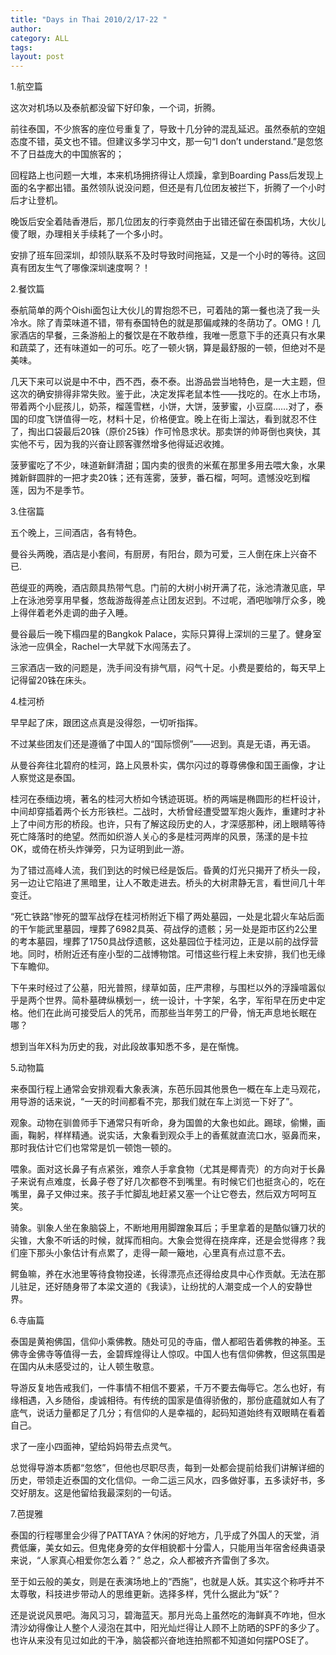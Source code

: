 ```yaml
---
title: "Days in Thai 2010/2/17-22 "
author:
category: ALL
tags: 
layout: post
---
```

1.航空篇

这次对机场以及泰航都没留下好印象，一个词，折腾。

前往泰国，不少旅客的座位号重复了，导致十几分钟的混乱延迟。虽然泰航的空姐态度不错，英文也不错。但建议多学习中文，那一句“I don’t understand.”是忽悠不了日益庞大的中国旅客的；

回程路上也问题一大堆，本来机场拥挤得让人烦躁，拿到Boarding Pass后发现上面的名字都出错。虽然领队说没问题，但还是有几位团友被拦下，折腾了一个小时后才让登机。

晚饭后安全着陆香港后，那几位团友的行李竟然由于出错还留在泰国机场，大伙儿傻了眼，办理相关手续耗了一个多小时。

安排了班车回深圳，却领队联系不及时导致时间拖延，又是一个小时的等待。这回真有团友生气了哪像深圳速度啊？！

2.餐饮篇

泰航简单的两个Oishi面包让大伙儿的胃抱怨不已，可着陆的第一餐也浇了我一头冷水。除了青菜味道不错，带有泰国特色的就是那偏咸辣的冬荫功了。OMG！几家酒店的早餐，三条游船上的餐饮是在不敢恭维，我唯一愿意下手的还真只有水果和蔬菜了，还有味道如一的可乐。吃了一顿火锅，算是最舒服的一顿，但绝对不是美味。

几天下来可以说是中不中，西不西，泰不泰。出游品尝当地特色，是一大主题，但这次的确安排得非常失败。鉴于此，决定发挥老鼠本性——找吃的。在水上市场，带着两个小屁孩儿，奶茶，榴莲雪糕，小饼，大饼，菠萝蜜，小豆腐……对了，泰国的印度飞饼值得一吃，材料十足，价格便宜。晚上在街上溜达，看到就忍不住了，掏出口袋最后20铢（原价25铢）作可怜恳求状。那卖饼的帅哥倒也爽快，其实他不亏，因为我的兴奋让顾客骤然增多他得延迟收摊。

菠萝蜜吃了不少，味道新鲜清甜；国内卖的很贵的米蕉在那里多用去喂大象，水果摊新鲜圆胖的一把才卖20铢；还有莲雾，菠萝，番石榴，呵呵。遗憾没吃到榴莲，因为不是季节。

3.住宿篇

五个晚上，三间酒店，各有特色。

曼谷头两晚，酒店是小套间，有厨房，有阳台，颇为可爱，三人倒在床上兴奋不已.

芭缇亚的两晚，酒店颇具热带气息。门前的大树小树开满了花，泳池清澈见底，早上在泳池旁享用早餐，悠哉游哉得差点让团友迟到。不过呢，酒吧咖啡厅众多，晚上得伴着老外走调的曲子入睡。

曼谷最后一晚下榻四星的Bangkok Palace，实际只算得上深圳的三星了。健身室泳池一应俱全，Rachel一大早就下水闯荡去了。

三家酒店一致的问题是，洗手间没有排气扇，闷气十足。小费是要给的，每天早上记得留20铢在床头。

4.桂河桥

早早起了床，跟团这点真是没得怨，一切听指挥。

不过某些团友们还是遵循了中国人的“国际惯例”——迟到。真是无语，再无语。

从曼谷奔往北碧府的桂河，路上风景朴实，偶尔闪过的尊尊佛像和国王画像，才让人察觉这是泰国。

桂河在泰缅边境，著名的桂河大桥如今锈迹斑斑。桥的两端是椭圆形的栏杆设计，中间却穿插着两个长方形铁栏。二战时，大桥曾经遭受盟军炮火轰炸，重建时才补上了中间方形的桥段。也许，只有了解这段历史的人，才深感那种，闭上眼睛等待死亡降落时的绝望。然而如织游人关心的多是桂河两岸的风景，荡漾的是卡拉OK，或倚在桥头炸弹旁，只为证明到此一游。 

为了错过高峰人流，我们到达的时候已经是饭后。昏黄的灯光只揭开了桥头一段，另一边让它陷进了黑暗里，让人不敢走进去。桥头的大树肃静无言，看世间几十年变迁。

“死亡铁路”惨死的盟军战俘在桂河桥附近下榻了两处墓园，一处是北碧火车站后面的干乍能武里墓园，埋葬了6982具英、荷战俘的遗骸；另一处是距市区约2公里的考本墓园，埋葬了1750具战俘遗骸，这处墓园位于桂河边，正是以前的战俘营地。同时，桥附近还有座小型的二战博物馆。可惜这些行程上未安排，我们也无缘下车瞻仰。

下午来时经过了公墓，阳光普照，绿草如茵，庄严肃穆，与围栏以外的浮躁喧嚣似乎是两个世界。简朴墓碑纵横划一，统一设计，十字架，名字，军衔早在历史中定格。他们在此尚可接受后人的凭吊，而那些当年劳工的尸骨，悄无声息地长眠在哪？

想到当年X科为历史的我，对此段故事知悉不多，是在惭愧。

5.动物篇 

来泰国行程上通常会安排观看大象表演，东芭乐园其他景色一概在车上走马观花，用导游的话来说，“一天的时间都看不完，那我们就在车上浏览一下好了”。

观象。动物在驯兽师手下通常只有听命，身为国兽的大象也如此。踢球，偷懒，画画，鞠躬，样样精通。说实话，大象看到观众手上的香蕉就直流口水，驱鼻而来，那时我估计它们也常常是饥一顿饱一顿的。

喂象。面对这长鼻子有点紧张，难奈人手拿食物（尤其是椰青壳）的方向对于长鼻子来说有点难度，长鼻子卷了好几次都卷不到嘴里。有时候它们也挺贪心的，吃在嘴里，鼻子又伸过来。孩子手忙脚乱地赶紧又塞一个让它卷去，然后双方呵呵互笑。

骑象。驯象人坐在象脑袋上，不断地用用脚蹭象耳后；手里拿着的是酷似镰刀状的尖锥，大象不听话的时候，就挥而相向。大象会觉得在挠痒痒，还是会觉得疼？我们座下那头小象估计有点累了，走得一颠一簸地，心里真有点过意不去。

鳄鱼嘛，养在水池里等待食物投递，长得漂亮点还得给皮具中心作贡献。无法在那儿驻足，还好随身带了本梁文道的《我读》，让纷扰的人潮变成一个人的安静世界。

6.寺庙篇

泰国是黄袍佛国，信仰小乘佛教。随处可见的寺庙，僧人都昭告着佛教的神圣。玉佛寺金佛寺等值得一去，金碧辉煌得让人惊叹。中国人也有信仰佛教，但这氛围是在国内从未感受过的，让人顿生敬意。

导游反复地告戒我们，一件事情不相信不要紧，千万不要去侮辱它。怎么也好，有缘相遇，入乡随俗，虔诚相待。有传统的国家是值得骄傲的，那份底蕴就如人有了底气，说话力量都足了几分；有信仰的人是幸福的，起码知道始终有双眼睛在看着自己。

求了一座小四面神，望给妈妈带去点灵气。

总觉得导游本质都“忽悠”，但他也尽职尽责，每到一处都会提前给我们讲解详细的历史，带领走近泰国的文化信仰。一命二运三风水，四多做好事，五多读好书，多交好朋友。这是他留给我最深刻的一句话。

7.芭提雅

泰国的行程哪里会少得了PATTAYA？休闲的好地方，几乎成了外国人的天堂，消费低廉，美女如云。但鬼佬身旁的女伴相貌都十分雷人，只能用当年宿舍经典语录来说，“人家真心相爱你怎么着？” 总之，众人都被齐齐雷倒了多次。

至于如云般的美女，则是在表演场地上的“西施”，也就是人妖。其实这个称呼并不太尊敬，科技进步带动人的思维更新。选择多样，凭什么据此为“妖”？

还是说说风景吧。海风习习，碧海蓝天。那月光岛上虽然吃的海鲜真不咋地，但水清沙幼得像让人整个人浸泡在其中，阳光灿烂得让人顾不上防晒的SPF的多少了。也许从来没有见过如此的干净，脑袋都兴奋地连拍照都不知道如何摆POSE了。

